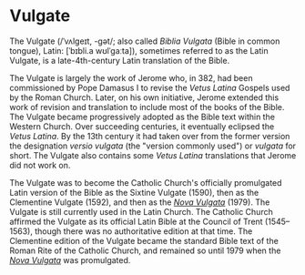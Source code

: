 # Vulgate

The Vulgate (/ˈvʌlɡeɪt,  -ɡət/; also called  _Biblia Vulgata_  (Bible in common tongue),  Latin: [ˈbɪbli.a wʊlˈɡaːta]), sometimes referred to as the Latin Vulgate, is a late-4th-century Latin translation of the Bible.

The Vulgate is largely the work of Jerome who, in 382, had been commissioned by Pope Damasus I to revise the _Vetus Latina_ Gospels used by the Roman Church. Later, on his own initiative, Jerome extended this work of revision and translation to include most of the books of the Bible. The Vulgate became progressively adopted as the Bible text within the Western Church. Over succeeding centuries, it eventually eclipsed the  _Vetus Latina_. By the 13th century it had taken over from the former version the designation  _versio vulgata_ (the "version commonly used") or _vulgata_ for short. The Vulgate also contains some _Vetus Latina_ translations that Jerome did not work on.

The Vulgate was to become the Catholic Church's officially promulgated Latin version of the Bible as the Sixtine Vulgate (1590), then as the Clementine Vulgate (1592), and then as the  [_Nova Vulgata_](Vulgateindex.md)  (1979). The Vulgate is still currently used in the Latin Church. The Catholic Church affirmed the Vulgate as its official Latin Bible at the Council of Trent (1545–1563), though there was no authoritative edition at that time. The Clementine edition of the Vulgate became the standard Bible text of the Roman Rite of the Catholic Church, and remained so until 1979 when the [_Nova Vulgata_](Vulgateindex.md) was promulgated.
